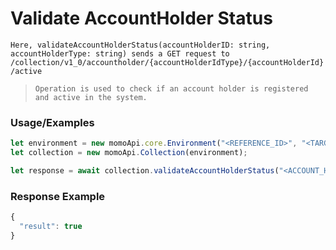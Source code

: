 # Validate AccountHolder Status

`Here, validateAccountHolderStatus(accountHolderID: string, accountHolderType: string) sends a GET request to /collection/v1_0/accountholder/{accountHolderIdType}/{accountHolderId}/active`

> `Operation is used to check if an account holder is registered and active in the system.`

### Usage/Examples

```ts
let environment = new momoApi.core.Environment("<REFERENCE_ID>", "<TARGET_ENVIRONMENT>", "<CALLBACK_URL>", "<OPTIONS>");
let collection = new momoApi.Collection(environment);

let response = await collection.validateAccountHolderStatus("<ACCOUNT_HOLDER_ID>", "<ACCOUNT_HOLDER_TYPE>");
```

### Response Example

```ts
{
  "result": true
}
```